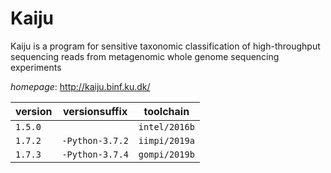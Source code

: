 # Kaiju

Kaiju is a program for sensitive taxonomic classification of high-throughput sequencing reads from metagenomic whole genome sequencing experiments

*homepage*: <http://kaiju.binf.ku.dk/>

version | versionsuffix | toolchain
--------|---------------|----------
``1.5.0`` |  | ``intel/2016b``
``1.7.2`` | ``-Python-3.7.2`` | ``iimpi/2019a``
``1.7.3`` | ``-Python-3.7.4`` | ``gompi/2019b``
